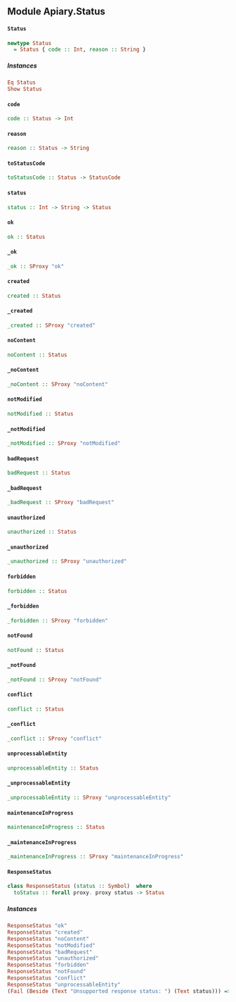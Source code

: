 ## Module Apiary.Status

#### `Status`

``` purescript
newtype Status
  = Status { code :: Int, reason :: String }
```

##### Instances
``` purescript
Eq Status
Show Status
```

#### `code`

``` purescript
code :: Status -> Int
```

#### `reason`

``` purescript
reason :: Status -> String
```

#### `toStatusCode`

``` purescript
toStatusCode :: Status -> StatusCode
```

#### `status`

``` purescript
status :: Int -> String -> Status
```

#### `ok`

``` purescript
ok :: Status
```

#### `_ok`

``` purescript
_ok :: SProxy "ok"
```

#### `created`

``` purescript
created :: Status
```

#### `_created`

``` purescript
_created :: SProxy "created"
```

#### `noContent`

``` purescript
noContent :: Status
```

#### `_noContent`

``` purescript
_noContent :: SProxy "noContent"
```

#### `notModified`

``` purescript
notModified :: Status
```

#### `_notModified`

``` purescript
_notModified :: SProxy "notModified"
```

#### `badRequest`

``` purescript
badRequest :: Status
```

#### `_badRequest`

``` purescript
_badRequest :: SProxy "badRequest"
```

#### `unauthorized`

``` purescript
unauthorized :: Status
```

#### `_unauthorized`

``` purescript
_unauthorized :: SProxy "unauthorized"
```

#### `forbidden`

``` purescript
forbidden :: Status
```

#### `_forbidden`

``` purescript
_forbidden :: SProxy "forbidden"
```

#### `notFound`

``` purescript
notFound :: Status
```

#### `_notFound`

``` purescript
_notFound :: SProxy "notFound"
```

#### `conflict`

``` purescript
conflict :: Status
```

#### `_conflict`

``` purescript
_conflict :: SProxy "conflict"
```

#### `unprocessableEntity`

``` purescript
unprocessableEntity :: Status
```

#### `_unprocessableEntity`

``` purescript
_unprocessableEntity :: SProxy "unprocessableEntity"
```

#### `maintenanceInProgress`

``` purescript
maintenanceInProgress :: Status
```

#### `_maintenanceInProgress`

``` purescript
_maintenanceInProgress :: SProxy "maintenanceInProgress"
```

#### `ResponseStatus`

``` purescript
class ResponseStatus (status :: Symbol)  where
  toStatus :: forall proxy. proxy status -> Status
```

##### Instances
``` purescript
ResponseStatus "ok"
ResponseStatus "created"
ResponseStatus "noContent"
ResponseStatus "notModified"
ResponseStatus "badRequest"
ResponseStatus "unauthorized"
ResponseStatus "forbidden"
ResponseStatus "notFound"
ResponseStatus "conflict"
ResponseStatus "unprocessableEntity"
(Fail (Beside (Text "Unsupported response status: ") (Text status))) => ResponseStatus status
```


